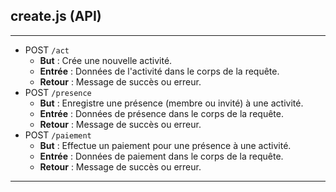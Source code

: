 ## create.js (API)

---

- POST `/act`
    - **But** : Crée une nouvelle activité.
    - **Entrée** : Données de l'activité dans le corps de la requête.
    - **Retour** : Message de succès ou erreur.
- POST `/presence`
    - **But** : Enregistre une présence (membre ou invité) à une activité.
    - **Entrée** : Données de présence dans le corps de la requête.
    - **Retour** : Message de succès ou erreur.
- POST `/paiement`
    - **But** : Effectue un paiement pour une présence à une activité.
    - **Entrée** : Données de paiement dans le corps de la requête.
    - **Retour** : Message de succès ou erreur.

---
